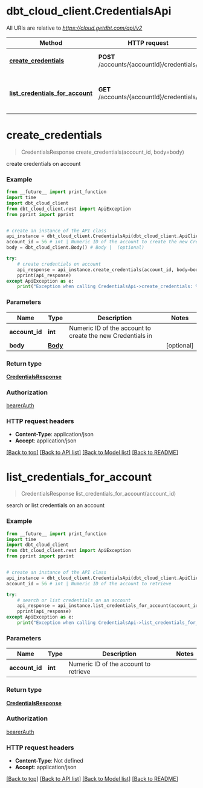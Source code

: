 # dbt_cloud_client.CredentialsApi

All URIs are relative to *https://cloud.getdbt.com/api/v2*

Method | HTTP request | Description
------------- | ------------- | -------------
[**create_credentials**](CredentialsApi.md#create_credentials) | **POST** /accounts/{accountId}/credentials/ | create credentials on account
[**list_credentials_for_account**](CredentialsApi.md#list_credentials_for_account) | **GET** /accounts/{accountId}/credentials/ | search or list credentials on an account

# **create_credentials**
> CredentialsResponse create_credentials(account_id, body=body)

create credentials on account

### Example
```python
from __future__ import print_function
import time
import dbt_cloud_client
from dbt_cloud_client.rest import ApiException
from pprint import pprint


# create an instance of the API class
api_instance = dbt_cloud_client.CredentialsApi(dbt_cloud_client.ApiClient(configuration))
account_id = 56 # int | Numeric ID of the account to create the new Credentials in
body = dbt_cloud_client.Body() # Body |  (optional)

try:
    # create credentials on account
    api_response = api_instance.create_credentials(account_id, body=body)
    pprint(api_response)
except ApiException as e:
    print("Exception when calling CredentialsApi->create_credentials: %s\n" % e)
```

### Parameters

Name | Type | Description  | Notes
------------- | ------------- | ------------- | -------------
 **account_id** | **int**| Numeric ID of the account to create the new Credentials in | 
 **body** | [**Body**](Body.md)|  | [optional] 

### Return type

[**CredentialsResponse**](CredentialsResponse.md)

### Authorization

[bearerAuth](../README.md#bearerAuth)

### HTTP request headers

 - **Content-Type**: application/json
 - **Accept**: application/json

[[Back to top]](#) [[Back to API list]](../README.md#documentation-for-api-endpoints) [[Back to Model list]](../README.md#documentation-for-models) [[Back to README]](../README.md)

# **list_credentials_for_account**
> CredentialsResponse list_credentials_for_account(account_id)

search or list credentials on an account

### Example
```python
from __future__ import print_function
import time
import dbt_cloud_client
from dbt_cloud_client.rest import ApiException
from pprint import pprint


# create an instance of the API class
api_instance = dbt_cloud_client.CredentialsApi(dbt_cloud_client.ApiClient(configuration))
account_id = 56 # int | Numeric ID of the account to retrieve

try:
    # search or list credentials on an account
    api_response = api_instance.list_credentials_for_account(account_id)
    pprint(api_response)
except ApiException as e:
    print("Exception when calling CredentialsApi->list_credentials_for_account: %s\n" % e)
```

### Parameters

Name | Type | Description  | Notes
------------- | ------------- | ------------- | -------------
 **account_id** | **int**| Numeric ID of the account to retrieve | 

### Return type

[**CredentialsResponse**](CredentialsResponse.md)

### Authorization

[bearerAuth](../README.md#bearerAuth)

### HTTP request headers

 - **Content-Type**: Not defined
 - **Accept**: application/json

[[Back to top]](#) [[Back to API list]](../README.md#documentation-for-api-endpoints) [[Back to Model list]](../README.md#documentation-for-models) [[Back to README]](../README.md)


